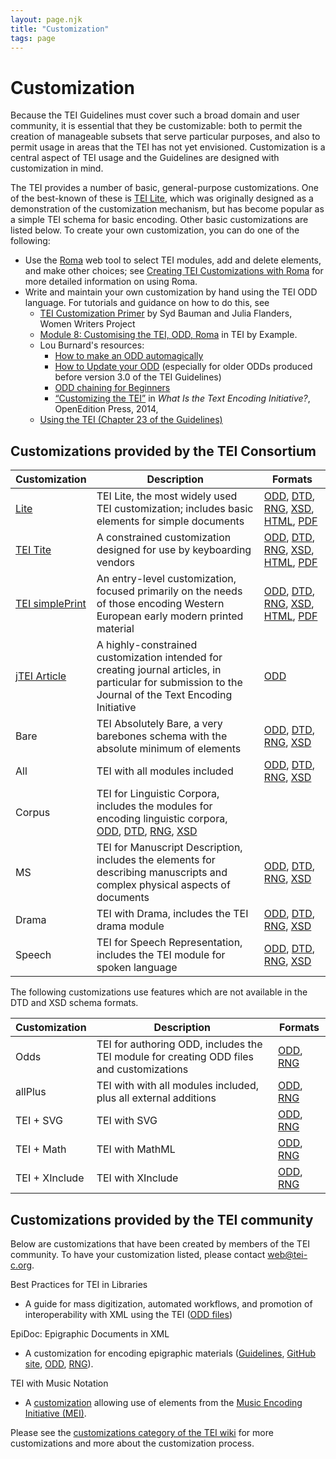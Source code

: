 ```yaml
---
layout: page.njk
title: "Customization"
tags: page
---
```

# Customization
Because the TEI Guidelines must cover such a broad domain and user community, it is essential that they be customizable: both to permit the creation of manageable subsets that serve particular purposes, and also to permit usage in areas that the TEI has not yet envisioned. Customization is a central aspect of TEI usage and the Guidelines are designed with customization in mind.

The TEI provides a number of basic, general-purpose customizations. One of the best-known of these is [TEI Lite](Lite/), which was originally designed as a demonstration of the customization mechanism, but has become popular as a simple TEI schema for basic encoding. Other basic customizations are listed below. To create your own customization, you can do one of the following:

* Use the [Roma](https://roma.tei-c.org) web tool to select TEI modules, add and delete elements, and make other choices; see [Creating TEI Customizations with Roma](https://tei-c.org/guidelines/customization/customizing-the-tei-with-roma/) for more detailed information on using Roma.
* Write and maintain your own customization by hand using the TEI ODD language. For tutorials and guidance on how to do this, see
     * [TEI Customization Primer](https://www.wwp.neu.edu/outreach/resources/customization.html) by Syd Bauman and Julia Flanders, Women Writers Project
     * [Module 8: Customising the TEI, ODD, Roma](https://teibyexample.org/exist/tutorials/TBED08v00.htm) in TEI by Example.
     * Lou Burnard's resources:
         * [How to make an ODD automagically](https://teic.github.io/PDF/howtoGenerate.pdf) 
         * [How to Update your ODD](https://teic.github.io/PDF/purifyDoc.pdf) (especially for older ODDs produced before version 3.0 of the TEI Guidelines)
         * [ODD chaining for Beginners](https://teic.github.io/PDF/howtoChain.pdf)
         * [“Customizing the TEI”](https://books.openedition.org/oep/692) in <i>What Is the Text Encoding Initiative?</i>, OpenEdition Press, 2014,
     * [Using the TEI (Chapter 23 of the Guidelines)](/release/doc/tei-p5-doc/en/html/USE.html) 


## Customizations provided by the TEI Consortium

| Customization                                                                       | Description | Formats |
|-------------------------------------------------------------------------------------| --- | --- |
| [Lite](../../release/doc/tei-p5-exemplars/html/tei_lite.doc.html)                   | TEI Lite, the most widely used TEI customization; includes basic elements for simple documents | [ODD](../../release/xml/tei/custom/odd/tei_lite.odd), [DTD](../../release/xml/tei/custom/schema/dtd/tei_lite.dtd), [RNG](../../release/xml/tei/custom/schema/relaxng/tei_lite.rng), [XSD](../../release/xml/tei/custom/schema/xsd/tei_lite.xsd), [HTML](../../release/doc/tei-p5-exemplars/html/tei_lite.doc.html), [PDF](../../release/doc/tei-p5-exemplars/pdf/tei_lite.doc.pdf)  |
| [TEI Tite](../../release/doc/tei-p5-exemplars/html/tei_tite.doc.html)               | A constrained customization designed for use by keyboarding vendors | [ODD](../../release/xml/tei/custom/odd/tei_tite.odd), [DTD](../../release/xml/tei/custom/schema/dtd/tei_tite.dtd), [RNG](../../release/xml/tei/custom/schema/relaxng/tei_tite.rng), [XSD](../../release/xml/tei/custom/schema/xsd/tei_tite.xsd), [HTML](../../release/doc/tei-p5-exemplars/html/tei_tite.doc.html), [PDF](../../release/doc/tei-p5-exemplars/pdf/tei_tite.doc.pdf)  |
| [TEI simplePrint](../../release/doc/tei-p5-exemplars/html/tei_simplePrint.doc.html) | An entry-level customization, focused primarily on the needs of those encoding Western European early modern printed material | [ODD](../../release/xml/tei/custom/odd/tei_simplePrint.odd), [DTD](../../release/xml/tei/custom/schema/dtd/tei_simplePrint.dtd), [RNG](../../release/xml/tei/custom/schema/relaxng/tei_simplePrint.rng), [XSD](../../release/xml/tei/custom/schema/xsd/tei_simplePrint.xsd), [HTML](../../release/doc/tei-p5-exemplars/html/tei_simplePrint.doc.html), [PDF](../../release/doc/tei-p5-exemplars/pdf/tei_simplePrint.doc.pdf)  |
| [jTEI Article](../../release/doc/tei-p5-exemplars/html/tei_jtei.doc.html)           | A highly-constrained customization intended for creating journal articles, in particular for submission to the Journal of the Text Encoding Initiative | [ODD](../../release/xml/tei/custom/odd/tei_jtei.odd) |  | [RNG](../../release/xml/tei/custom/schema/relaxng/tei_jtei.rng) | [XSD](../../release/xml/tei/custom/schema/xsd/tei_jtei.xsd) | [HTML](../../release/doc/tei-p5-exemplars/html/tei_jtei.doc.html) | [PDF](../../release/doc/tei-p5-exemplars/pdf/tei_jtei.doc.pdf)  |
| Bare                                                                                | TEI Absolutely Bare, a very barebones schema with the absolute minimum of elements | [ODD](../../release/xml/tei/custom/odd/tei_bare.odd), [DTD](../../release/xml/tei/custom/schema/dtd/tei_bare.dtd), [RNG](../../release/xml/tei/custom/schema/relaxng/tei_bare.rng), [XSD](../../release/xml/tei/custom/schema/xsd/tei_bare.xsd) |
| All                                                                                 | TEI with all modules included | [ODD](../../release/xml/tei/custom/odd/tei_all.odd), [DTD](../../release/xml/tei/custom/schema/dtd/tei_all.dtd), [RNG](../../release/xml/tei/custom/schema/relaxng/tei_all.rng), [XSD](../../release/xml/tei/custom/schema/xsd/tei_all.xsd) |
| Corpus                                                                              | TEI for Linguistic Corpora, includes the modules for encoding linguistic corpora, [ODD](../../release/xml/tei/custom/odd/tei_corpus.odd), [DTD](../../release/xml/tei/custom/schema/dtd/tei_corpus.dtd), [RNG](../../release/xml/tei/custom/schema/relaxng/tei_corpus.rng), [XSD](../../release/xml/tei/custom/schema/xsd/tei_corpus.xsd) |
| MS                                                                                  | TEI for Manuscript Description, includes the elements for describing manuscripts and complex physical aspects of documents | [ODD](../../release/xml/tei/custom/odd/tei_ms.odd), [DTD](../../release/xml/tei/custom/schema/dtd/tei_ms.dtd), [RNG](../../release/xml/tei/custom/schema/relaxng/tei_ms.rng), [XSD](../../release/xml/tei/custom/schema/xsd/tei_ms.xsd) |
| Drama                                                                               | TEI with Drama, includes the TEI drama module | [ODD](../../release/xml/tei/custom/odd/tei_drama.odd), [DTD](../../release/xml/tei/custom/schema/dtd/tei_drama.dtd), [RNG](../../release/xml/tei/custom/schema/relaxng/tei_drama.rng), [XSD](../../release/xml/tei/custom/schema/xsd/tei_drama.xsd) |
| Speech                                                                              | TEI for Speech Representation, includes the TEI module for spoken language | [ODD](../../release/xml/tei/custom/odd/tei_speech.odd), [DTD](../../release/xml/tei/custom/schema/dtd/tei_speech.dtd), [RNG](../../release/xml/tei/custom/schema/relaxng/tei_speech.rng), [XSD](../../release/xml/tei/custom/schema/xsd/tei_speech.xsd) |

The following customizations use features which are not available in the DTD and XSD schema formats.

| Customization | Description | Formats |
| --- | --- | --- |
| Odds | TEI for authoring ODD, includes the TEI module for creating ODD files and customizations | [ODD](../../release/xml/tei/custom/odd/tei_odds.odd), [RNG](../../release/xml/tei/custom/schema/relaxng/tei_odds.rng) |
| allPlus | TEI with with all modules included, plus all external additions | [ODD](../../release/xml/tei/custom/odd/tei_allPlus.odd), [RNG](../../release/xml/tei/custom/schema/relaxng/tei_allPlus.rng) |
| TEI + SVG | TEI with SVG | [ODD](../../release/xml/tei/custom/odd/tei_svg.odd), [RNG](../../release/xml/tei/custom/schema/relaxng/tei_svg.rng) |
| TEI + Math | TEI with MathML | [ODD](../../release/xml/tei/custom/odd/tei_math.odd), [RNG](../../release/xml/tei/custom/schema/relaxng/tei_math.rng) |
| TEI + XInclude | TEI with XInclude | [ODD](../../release/xml/tei/custom/odd/tei_xinclude.odd), [RNG](../../release/xml/tei/custom/schema/relaxng/tei_xinclude.rng) |


## Customizations provided by the TEI community

Below are customizations that have been created by members of the TEI community.
To have your customization listed, please contact [web@tei-c.org](mailto:web@tei-c.org).

Best Practices for TEI in Libraries

* A guide for mass digitization, automated workflows, and promotion of interoperability with XML using the TEI ([ODD files](https://github.com/sydb/TEI-in-Libraries))

EpiDoc: Epigraphic Documents in XML

* A customization for encoding epigraphic materials ([Guidelines](https://epidoc.stoa.org/gl/latest/), [GitHub site](https://github.com/EpiDoc/Source), [ODD](https://epidoc.stoa.org/schema/latest/tei-epidoc.xml), [RNG](https://epidoc.stoa.org/schema/latest/tei-epidoc.rng)).

TEI with Music Notation

* A [customization](https://github.com/music-encoding/music-encoding/tree/develop/source/modules) allowing use of elements from the [Music Encoding Initiative (MEI)](http://music-encoding.org/).

Please see the [customizations category of the TEI wiki](https://wiki.tei-c.org/index.php/Category:Customization) for more customizations and more about the customization process.
